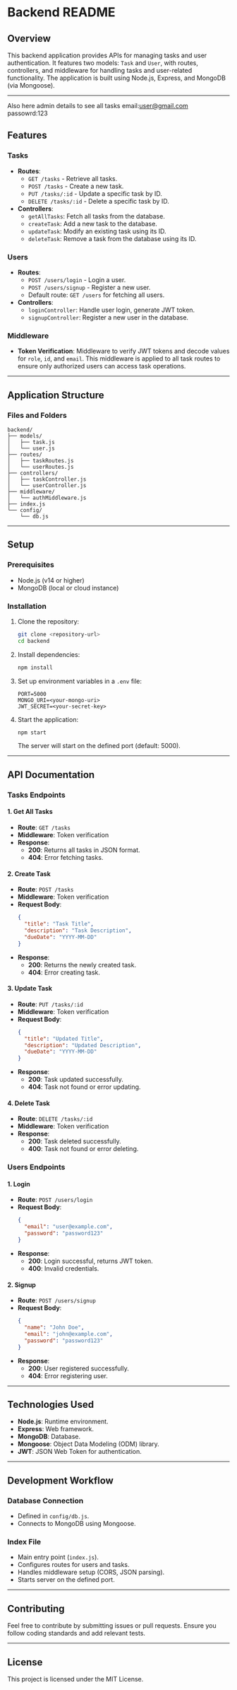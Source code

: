 # Backend README

## Overview
This backend application provides APIs for managing tasks and user authentication. It features two models: `Task` and `User`, with routes, controllers, and middleware for handling tasks and user-related functionality. The application is built using Node.js, Express, and MongoDB (via Mongoose).

---
Also here admin details to see all tasks
email:user@gmail.com
passowrd:123
## Features
### **Tasks**
- **Routes**:
  - `GET /tasks` - Retrieve all tasks.
  - `POST /tasks` - Create a new task.
  - `PUT /tasks/:id` - Update a specific task by ID.
  - `DELETE /tasks/:id` - Delete a specific task by ID.
- **Controllers**:
  - `getAllTasks`: Fetch all tasks from the database.
  - `createTask`: Add a new task to the database.
  - `updateTask`: Modify an existing task using its ID.
  - `deleteTask`: Remove a task from the database using its ID.

### **Users**
- **Routes**:
  - `POST /users/login` - Login a user.
  - `POST /users/signup` - Register a new user.
  - Default route: `GET /users` for fetching all users.
- **Controllers**:
  - `loginController`: Handle user login, generate JWT token.
  - `signupController`: Register a new user in the database.

### **Middleware**
- **Token Verification**: Middleware to verify JWT tokens and decode values for `role`, `id`, and `email`. This middleware is applied to all task routes to ensure only authorized users can access task operations.

---

## Application Structure
### **Files and Folders**
```
backend/
├── models/
│   ├── task.js
│   └── user.js
├── routes/
│   ├── taskRoutes.js
│   └── userRoutes.js
├── controllers/
│   ├── taskController.js
│   └── userController.js
├── middleware/
│   └── authMiddleware.js
├── index.js
└── config/
    └── db.js
```

---

## Setup
### **Prerequisites**
- Node.js (v14 or higher)
- MongoDB (local or cloud instance)

### **Installation**
1. Clone the repository:
   ```bash
   git clone <repository-url>
   cd backend
   ```
2. Install dependencies:
   ```bash
   npm install
   ```
3. Set up environment variables in a `.env` file:
   ```
   PORT=5000
   MONGO_URI=<your-mongo-uri>
   JWT_SECRET=<your-secret-key>
   ```

4. Start the application:
   ```bash
   npm start
   ```
   The server will start on the defined port (default: 5000).

---

## API Documentation
### **Tasks Endpoints**
#### **1. Get All Tasks**
- **Route**: `GET /tasks`
- **Middleware**: Token verification
- **Response**:
  - **200**: Returns all tasks in JSON format.
  - **404**: Error fetching tasks.

#### **2. Create Task**
- **Route**: `POST /tasks`
- **Middleware**: Token verification
- **Request Body**:
  ```json
  {
    "title": "Task Title",
    "description": "Task Description",
    "dueDate": "YYYY-MM-DD"
  }
  ```
- **Response**:
  - **200**: Returns the newly created task.
  - **404**: Error creating task.

#### **3. Update Task**
- **Route**: `PUT /tasks/:id`
- **Middleware**: Token verification
- **Request Body**:
  ```json
  {
    "title": "Updated Title",
    "description": "Updated Description",
    "dueDate": "YYYY-MM-DD"
  }
  ```
- **Response**:
  - **200**: Task updated successfully.
  - **404**: Task not found or error updating.

#### **4. Delete Task**
- **Route**: `DELETE /tasks/:id`
- **Middleware**: Token verification
- **Response**:
  - **200**: Task deleted successfully.
  - **400**: Task not found or error deleting.

### **Users Endpoints**
#### **1. Login**
- **Route**: `POST /users/login`
- **Request Body**:
  ```json
  {
    "email": "user@example.com",
    "password": "password123"
  }
  ```
- **Response**:
  - **200**: Login successful, returns JWT token.
  - **400**: Invalid credentials.

#### **2. Signup**
- **Route**: `POST /users/signup`
- **Request Body**:
  ```json
  {
    "name": "John Doe",
    "email": "john@example.com",
    "password": "password123"
  }
  ```
- **Response**:
  - **200**: User registered successfully.
  - **404**: Error registering user.

---

## Technologies Used
- **Node.js**: Runtime environment.
- **Express**: Web framework.
- **MongoDB**: Database.
- **Mongoose**: Object Data Modeling (ODM) library.
- **JWT**: JSON Web Token for authentication.

---

## Development Workflow
### **Database Connection**
- Defined in `config/db.js`.
- Connects to MongoDB using Mongoose.

### **Index File**
- Main entry point (`index.js`).
- Configures routes for users and tasks.
- Handles middleware setup (CORS, JSON parsing).
- Starts server on the defined port.

---

## Contributing
Feel free to contribute by submitting issues or pull requests. Ensure you follow coding standards and add relevant tests.

---

## License
This project is licensed under the MIT License.

